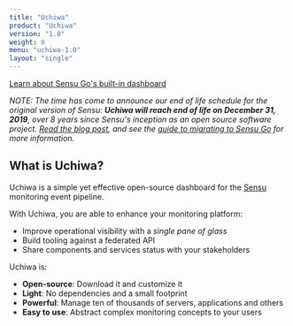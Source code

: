 ```yaml
---
title: "Uchiwa"
product: "Uchiwa"
version: "1.0"
weight: 0
menu: "uchiwa-1.0"
layout: "single"
---
```


[Learn about Sensu Go's built-in dashboard](/sensu-go/latest/dashboard/overview)

_NOTE: The time has come to announce our end of life schedule for the original version of Sensu: **Uchiwa will reach end of life on December 31, 2019**, over 8 years since Sensu's inception as an open source software project. [Read the blog post](https://blog.sensu.io/eol-schedule-for-sensu-core-and-enterprise), and see the [guide to migrating to Sensu Go](/sensu-go/latest/installation/upgrade#upgrading-to-sensu-go-from-sensu-core-1-x) for more information._

## What is Uchiwa?

Uchiwa is a simple yet effective open-source dashboard for the
[Sensu](https://sensuapp.org/) monitoring event pipeline.

With Uchiwa, you are able to enhance your monitoring platform:

* Improve operational visibility with a *single pane of glass*
* Build tooling against a federated API
* Share components and services status with your stakeholders

Uchiwa is:

* **Open-source**: Download it and customize it
* **Light**: No dependencies and a small footprint
* **Powerful**: Manage ten of thousands of servers, applications and others
* **Easy to use**: Abstract complex monitoring concepts to your users